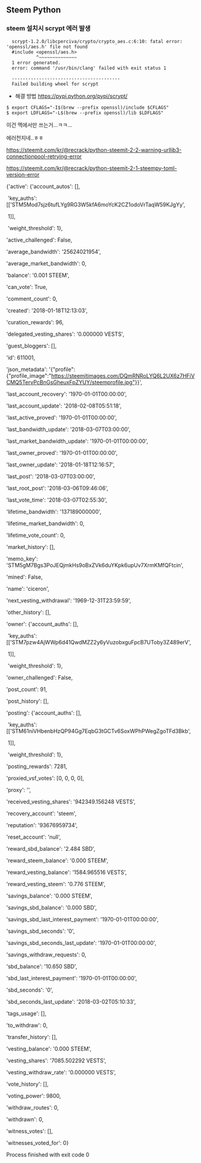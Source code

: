 ## Steem Python



### steem 설치시 scrypt 에러 발생

```shell
  scrypt-1.2.0/libcperciva/crypto/crypto_aes.c:6:10: fatal error: 'openssl/aes.h' file not found
  #include <openssl/aes.h>
           ^~~~~~~~~~~~~~~
  1 error generated.
  error: command '/usr/bin/clang' failed with exit status 1
  
  ----------------------------------------
  Failed building wheel for scrypt
```

- 해결 방법
https://pypi.python.org/pypi/scrypt/

```shell
$ export CFLAGS="-I$(brew --prefix openssl)/include $CFLAGS"
$ export LDFLAGS="-L$(brew --prefix openssl)/lib $LDFLAGS"
```
이건 맥에서만 쓰는거...ㅋㅋ...




에러천지네..ㅎㅎ



https://steemit.com/kr/@recrack/python-steemit-2-2-warning-urllib3-connectionpool-retrying-error

https://steemit.com/kr/@recrack/python-steemit-2-1-steempy-toml-version-error





{'active': {'account_autos': [],

​            'key_auths': [['STM5Mod7sjz6tufLYg9RG3W5kfA6moYcK2CZ1odoVrTaqW59KJgYy',

​                           1]],

​            'weight_threshold': 1},

 'active_challenged': False,

 'average_bandwidth': '25624021954',

 'average_market_bandwidth': 0,

 'balance': '0.001 STEEM',

 'can_vote': True,

 'comment_count': 0,

 'created': '2018-01-18T12:13:03',

 'curation_rewards': 96,

 'delegated_vesting_shares': '0.000000 VESTS',

 'guest_bloggers': [],

 'id': 611001,

 'json_metadata': '{"profile":{"profile_image":"https://steemitimages.com/DQmRNRoLYQ6L2UX6z7HFiVCMQ5TervPcBnGsGheuxFpZYUY/steemprofile.jpg"}}',

 'last_account_recovery': '1970-01-01T00:00:00',

 'last_account_update': '2018-02-08T05:51:18',

 'last_active_proved': '1970-01-01T00:00:00',

 'last_bandwidth_update': '2018-03-07T03:00:00',

 'last_market_bandwidth_update': '1970-01-01T00:00:00',

 'last_owner_proved': '1970-01-01T00:00:00',

 'last_owner_update': '2018-01-18T12:16:57',

 'last_post': '2018-03-07T03:00:00',

 'last_root_post': '2018-03-06T09:46:06',

 'last_vote_time': '2018-03-07T02:55:30',

 'lifetime_bandwidth': '137189000000',

 'lifetime_market_bandwidth': 0,

 'lifetime_vote_count': 0,

 'market_history': [],

 'memo_key': 'STM5gM7Bgs3PoJEQjmkHs9oBxZVk6duYKpk6upUv7XrmKMfQFtcin',

 'mined': False,

 'name': 'ciceron',

 'next_vesting_withdrawal': '1969-12-31T23:59:59',

 'other_history': [],

 'owner': {'account_auths': [],

​           'key_auths': [['STM7pzw4AjWWp6d41QwdMZZ2y6yVuzobxguFpcB7UToby3Z489erV',

​                          1]],

​           'weight_threshold': 1},

 'owner_challenged': False,

 'post_count': 91,

 'post_history': [],

 'posting': {'account_auths': [],

​             'key_auths': [['STM61niVHbenbHzQP94Gg7EqbG3tGCTv6SoxWPhPWegZgoTFd3Bkb',

​                            1]],

​             'weight_threshold': 1},

 'posting_rewards': 7281,

 'proxied_vsf_votes': [0, 0, 0, 0],

 'proxy': '',

 'received_vesting_shares': '942349.156248 VESTS',

 'recovery_account': 'steem',

 'reputation': '93676959734',

 'reset_account': 'null',

 'reward_sbd_balance': '2.484 SBD',

 'reward_steem_balance': '0.000 STEEM',

 'reward_vesting_balance': '1584.965516 VESTS',

 'reward_vesting_steem': '0.776 STEEM',

 'savings_balance': '0.000 STEEM',

 'savings_sbd_balance': '0.000 SBD',

 'savings_sbd_last_interest_payment': '1970-01-01T00:00:00',

 'savings_sbd_seconds': '0',

 'savings_sbd_seconds_last_update': '1970-01-01T00:00:00',

 'savings_withdraw_requests': 0,

 'sbd_balance': '10.650 SBD',

 'sbd_last_interest_payment': '1970-01-01T00:00:00',

 'sbd_seconds': '0',

 'sbd_seconds_last_update': '2018-03-02T05:10:33',

 'tags_usage': [],

 'to_withdraw': 0,

 'transfer_history': [],

 'vesting_balance': '0.000 STEEM',

 'vesting_shares': '7085.502292 VESTS',

 'vesting_withdraw_rate': '0.000000 VESTS',

 'vote_history': [],

 'voting_power': 9800,

 'withdraw_routes': 0,

 'withdrawn': 0,

 'witness_votes': [],

 'witnesses_voted_for': 0}

Process finished with exit code 0


